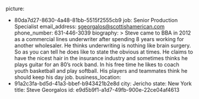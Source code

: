 picture:
  - 80da7d27-8630-4a48-81bb-5515f2555cb9
job: Senior Production Specialist
email_address: sgeorgalos@scottishamerican.com
phone_number: 631-446-3039
biography: >
  Steve came to BBA in 2012 as a commercial lines underwriter after spending 8 years working for
  another wholesaler. He thinks underwriting is nothing like brain surgery. So as you can tell he does
  like to state the obvious at times. He claims to have the nicest hair in the insurance industry and
  sometimes thinks he plays guitar for an 80’s rock band. In his free time he likes to coach youth
  basketball and play softball. His players and teammates think he should keep his day job.
business_location:
  - 91a2c3fa-bd5d-41a3-bbef-b943421b2e8d
city: Jericho
state: New York
title: Steve Georgalos
id: e9d5b9f1-a1d7-49fb-900e-22ce04af4613
